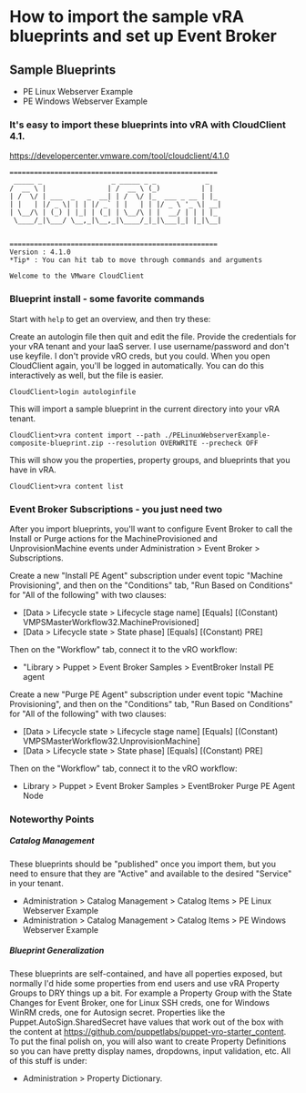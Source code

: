 # How to import the sample vRA blueprints and set up Event Broker

## Sample Blueprints

* PE Linux Webserver Example
* PE Windows Webserver Example

### It's easy to import these blueprints into vRA with CloudClient 4.1.

https://developercenter.vmware.com/tool/cloudclient/4.1.0

```
===================================================
 _____ _                 _ _____ _ _            _
/  __ \ |               | /  __ \ (_)          | |
| /  \/ | ___  _   _  __| | /  \/ |_  ___ _ __ | |_
| |   | |/ _ \| | | |/ _` | |   | | |/ _ \ '_ \| __|
| \__/\ | (_) | |_| | (_| | \__/\ | |  __/ | | | |_
 \____/_|\___/ \__,_|\__,_|\____/_|_|\___|_| |_|\__|


===================================================
Version : 4.1.0
*Tip* : You can hit tab to move through commands and arguments

Welcome to the VMware CloudClient
```

### Blueprint install - some favorite commands

Start with `help` to get an overview, and then try these:

Create an autologin file then quit and edit the file. Provide the credentials for your vRA tenant and your IaaS server. I use username/password and don't use keyfile. I don't provide vRO creds, but you could. When you open CloudClient again, you'll be logged in automatically. You can do this interactively as well, but the file is easier.
```
CloudClient>login autologinfile
```

This will import a sample blueprint in the current directory into your vRA tenant.
```
CloudClient>vra content import --path ./PELinuxWebserverExample-composite-blueprint.zip --resolution OVERWRITE --precheck OFF
```

This will show you the properties, property groups, and blueprints that you have in vRA.
```
CloudClient>vra content list
```

### Event Broker Subscriptions - you just need two

After you import blueprints, you'll want to configure Event Broker to call the Install or Purge actions for the MachineProvisioned and UnprovisionMachine events under Administration > Event Broker > Subscriptions.

Create a new "Install PE Agent" subscription under event topic "Machine Provisioning", and then on the "Conditions" tab, "Run Based on Conditions" for "All of the following" with two clauses:
* [Data > Lifecycle state > Lifecycle stage name] [Equals] [(Constant) VMPSMasterWorkflow32.MachineProvisioned]
* [Data > Lifecycle state > State phase] [Equals] [(Constant) PRE]

Then on the "Workflow" tab, connect it to the vRO workflow:
*  "Library > Puppet > Event Broker Samples > EventBroker Install PE agent

Create a new "Purge PE Agent" subscription under event topic "Machine Provisioning", and then on the "Conditions" tab, "Run Based on Conditions" for "All of the following" with two clauses:
* [Data > Lifecycle state > Lifecycle stage name] [Equals] [(Constant) VMPSMasterWorkflow32.UnprovisionMachine]
* [Data > Lifecycle state > State phase] [Equals] [(Constant) PRE]

Then on the "Workflow" tab, connect it to the vRO workflow:
*  Library > Puppet > Event Broker Samples > EventBroker Purge PE Agent Node

### Noteworthy Points

##### Catalog Management
These blueprints should be "published" once you import them, but you need to ensure that they are "Active" and available to the desired "Service" in your tenant.
* Administration > Catalog Management > Catalog Items > PE Linux Webserver Example
* Administration > Catalog Management > Catalog Items > PE Windows Webserver Example

##### Blueprint Generalization
These blueprints are self-contained, and have all poperties exposed, but normally I'd hide some properties from end users and use vRA Property Groups to DRY things up a bit. For example a Property Group with the State Changes for Event Broker, one for Linux SSH creds, one for Windows WinRM creds, one for Autosign secret. Properties like the Puppet.AutoSign.SharedSecret have values that work out of the box with the content at https://github.com/puppetlabs/puppet-vro-starter_content. To put the final polish on, you will also want to create Property Definitions so you can have pretty display names, dropdowns, input validation, etc. All of this stuff is under:
* Administration > Property Dictionary.

